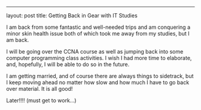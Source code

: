 ---
layout: post
title: Getting Back in Gear with IT Studies

I am back from some fantastic and well-needed trips and am conquering a minor skin health issue both of which took me away from my 
studies, but I am back.

I will be going over the CCNA course as well as jumping back into some computer programming class activities. I wish I had more time
to elaborate, and, hopefully, I will be able to do so in the future.

I am getting married, and of course there are always things to sidetrack, but I keep moving ahead no matter how slow and how much I 
have to go back over material. It is all good!

Later!!!! (must get to work...)

